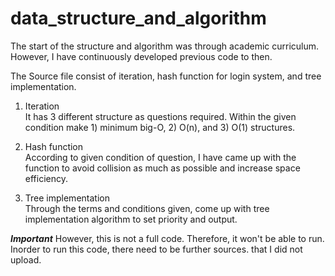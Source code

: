 # data_structure_and_algorithm

The start of the structure and algorithm was through academic curriculum. However, I have continuously developed previous code to then.

The Source file consist of iteration, hash function for login system, and tree implementation.

1. Iteration </br>
    It has 3 different structure as questions required. Within the given condition make 1) minimum big-O, 2) O(n), and 3) O(1) structures.
    
2. Hash function</br>
    According to given condition of question, I have came up with the function to avoid collision as much as possible and increase space efficiency.
    
3. Tree implementation</br>
    Through the terms and conditions given, come up with tree implementation algorithm to set priority and output.

***Important***
However, this is not a full code. Therefore, it won't be able to run.
Inorder to run this code, there need to be further sources. that I did not upload.
